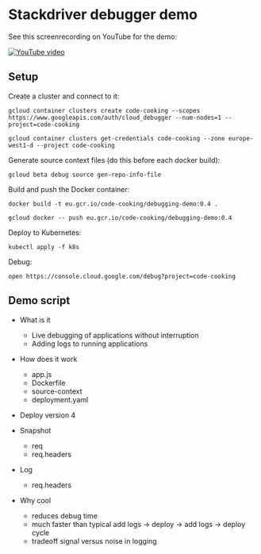 # Stackdriver debugger demo

See this screenrecording on YouTube for the demo:

[![YouTube video](http://img.youtube.com/vi/197-B9HTJ7o/0.jpg)](http://www.youtube.com/watch?v=197-B9HTJ7o "Stackdriver Debugger Node.js demo")


## Setup
Create a cluster and connect to it:

    gcloud container clusters create code-cooking --scopes https://www.googleapis.com/auth/cloud_debugger --num-nodes=1 --project=code-cooking

    gcloud container clusters get-credentials code-cooking --zone europe-west1-d --project code-cooking

Generate source context files (do this before each docker build):

    gcloud beta debug source gen-repo-info-file

Build and push the Docker container:

    docker build -t eu.gcr.io/code-cooking/debugging-demo:0.4 .

    gcloud docker -- push eu.gcr.io/code-cooking/debugging-demo:0.4

Deploy to Kubernetes:

    kubectl apply -f k8s

Debug:

    open https://console.cloud.google.com/debug?project=code-cooking


## Demo script

- What is it
  - Live debugging of applications without interruption
  - Adding logs to running applications

- How does it work
  - app.js
  - Dockerfile
  - source-context
  - deployment.yaml

- Deploy version 4

- Snapshot
  - req
  - req.headers

- Log
  - req.headers

- Why cool
  - reduces debug time
  - much faster than typical add logs -> deploy -> add logs -> deploy cycle
  - tradeoff signal versus noise in logging
